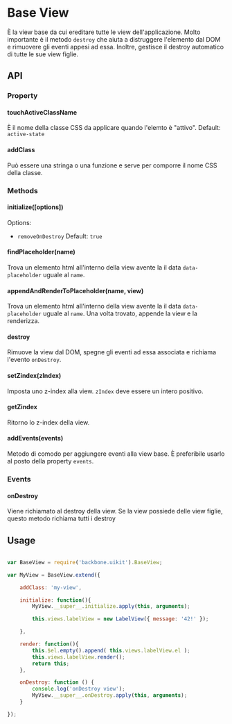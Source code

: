 Base View
=============

È la view base da cui ereditare tutte le view dell'applicazione. Molto importante è il metodo `destroy` che aiuta a distruggere l'elemento dal DOM e rimuovere gli eventi appesi ad essa. Inoltre, gestisce il destroy automatico di tutte le sue view figlie.

## API

### Property

#### touchActiveClassName
È il nome della classe CSS da applicare quando l'elemto è "attivo". Default: `active-state`

#### addClass
Può essere una stringa o una funzione e serve per comporre il nome CSS della classe.

### Methods

#### initialize([options])

Options:
- `removeOnDestroy` Default: `true`

#### findPlaceholder(name)
Trova un elemento html all'interno della view avente la il data `data-placeholder` uguale al `name`.

#### appendAndRenderToPlaceholder(name, view)
Trova un elemento html all'interno della view avente la il data `data-placeholder` uguale al `name`. Una volta trovato, appende la view e la renderizza.

#### destroy
Rimuove la view dal DOM, spegne gli eventi ad essa associata e richiama l'evento `onDestroy`.

#### setZindex(zIndex)
Imposta uno z-index alla view. `zIndex` deve essere un intero positivo.

#### getZindex
Ritorno lo z-index della view.

#### addEvents(events)
Metodo di comodo per aggiungere eventi alla view base. È preferibile usarlo al posto della property `events`.

### Events

#### onDestroy
Viene richiamato al destroy della view. Se la view possiede delle view figlie, questo metodo richiama tutti i destroy


## Usage

```javascript

var BaseView = require('backbone.uikit').BaseView;

var MyView = BaseView.extend({

	addClass: 'my-view',

	initialize: function(){
		MyView.__super__.initialize.apply(this, arguments);

		this.views.labelView = new LabelView({ message: '42!' });

	},

	render: function(){
		this.$el.empty().append( this.views.labelView.el );
		this.views.labelView.render();
		return this;
	},

	onDestroy: function () {
		console.log('onDestroy view');
		MyView.__super__.onDestroy.apply(this, arguments);
	}

});

```
